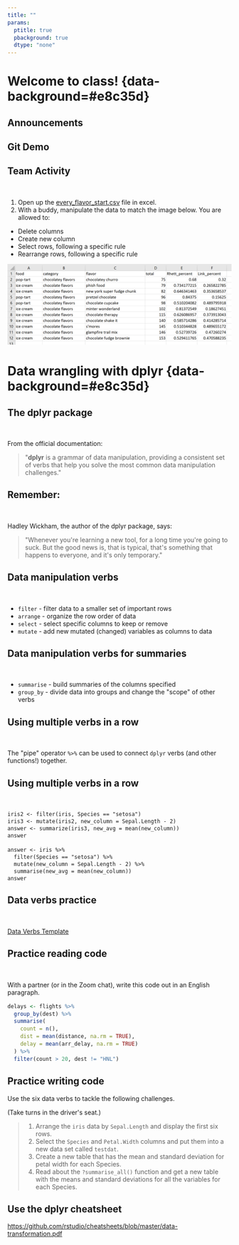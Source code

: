 ```yaml
---
title: ""
params:
  ptitle: true
  pbackground: true
  dtype: "none"
---
```


<!-----------------------
Note:
want to students to focus on picking a TOPIC and QUESTION,
rather than finding the perfect data right now.

There is a task in a few weeks (task 11???)
that tells them to find the data for their project
-------------------------->

# Welcome to class! {data-background=#e8c35d}

## Announcements

## Git Demo

## Team Activity

<br>

1. Open up the [every_flavor_start.csv]() file in excel.
2. With a buddy, manipulate the data to match the image below. You are allowed to:
  - Delete columns
  - Create new column
  - Select rows, following a specific rule
  - Rearrange rows, following a specific rule
  
![](images/every_flavor_END.png)
  


<!-------------------------------
Try to recreate this plot using the `airquality` dataset in R.

![](images\try\try_airquality.png)



## Case Study Groups
----------------------------------------------->





# Data wrangling with dplyr  {data-background=#e8c35d}

## The dplyr package

<br>

From the official documentation:

> "**dplyr** is a grammar of data manipulation, providing a consistent set of verbs that help you solve the most common data manipulation challenges."

## Remember:

<br>

Hadley Wickham, the author of the dplyr package, says:

> "Whenever you're learning a new tool, for a long time you're going to suck. But the good news is, that is typical, that's something that happens to everyone, and it's only temporary."

## Data manipulation verbs

<br>

- `filter`  - filter data to a smaller set of important rows
- `arrange` - organize the row order of data
- `select`  - select specific columns to keep or remove 
- `mutate`  - add new mutated (changed) variables as columns to data


## Data manipulation verbs for summaries

<br>

- `summarise` - build summaries of the columns specified
- `group_by`  - divide data into groups and change the "scope" of other verbs

## Using multiple verbs in a row

<br>

The "pipe" operator `%>%` can be used to connect `dplyr` verbs (and other functions!) together.

## Using multiple verbs in a row

<br>

```
iris2 <- filter(iris, Species == "setosa")
iris3 <- mutate(iris2, new_column = Sepal.Length - 2)
answer <- summarize(iris3, new_avg = mean(new_column))
answer

answer <- iris %>% 
  filter(Species == "setosa") %>% 
  mutate(new_column = Sepal.Length - 2) %>% 
  summarise(new_avg = mean(new_column))
answer
```

## Data verbs practice

<br>

[Data Verbs Template](https://docs.google.com/presentation/d/1zDWzyacFGixKjPbW6rqAJ0p9jl-25ERZ3pfG1JUfgEI/template/preview)


## Practice reading code

<br>

With a partner (or in the Zoom chat), write this code out in an English paragraph.


```r
delays <- flights %>% 
  group_by(dest) %>% 
  summarise(
    count = n(),
    dist = mean(distance, na.rm = TRUE),
    delay = mean(arr_delay, na.rm = TRUE)
  ) %>% 
  filter(count > 20, dest != "HNL")
```

## Practice writing code

Use the six data verbs to tackle the following challenges.

(Take turns in the driver's seat.)

> 1. Arrange the `iris` data by `Sepal.Length` and display the first six rows.
> 2. Select the `Species` and `Petal.Width` columns and put them into a new data set called `testdat`.
> 3. Create a new table that has the mean and standard deviation for petal width for each Species.
> 4. Read about the `?summarise_all()` function and get a new table with the means and standard deviations for all the variables for each Species.



## Use the dplyr cheatsheet

https://github.com/rstudio/cheatsheets/blob/master/data-transformation.pdf
